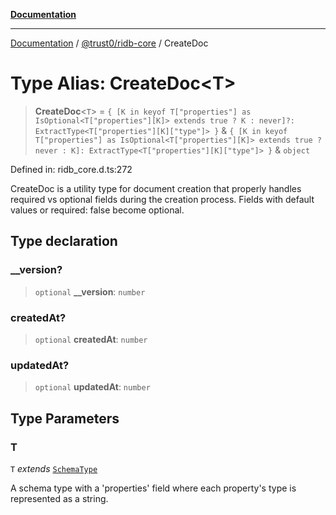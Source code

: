 [**Documentation**](../../../README.md)

***

[Documentation](../../../README.md) / [@trust0/ridb-core](../README.md) / CreateDoc

# Type Alias: CreateDoc\<T\>

> **CreateDoc**\<`T`\> = `{ [K in keyof T["properties"] as IsOptional<T["properties"][K]> extends true ? K : never]?: ExtractType<T["properties"][K]["type"]> }` & `{ [K in keyof T["properties"] as IsOptional<T["properties"][K]> extends true ? never : K]: ExtractType<T["properties"][K]["type"]> }` & `object`

Defined in: ridb\_core.d.ts:272

CreateDoc is a utility type for document creation that properly handles required vs optional fields
during the creation process. Fields with default values or required: false become optional.

## Type declaration

### \_\_version?

> `optional` **\_\_version**: `number`

### createdAt?

> `optional` **createdAt**: `number`

### updatedAt?

> `optional` **updatedAt**: `number`

## Type Parameters

### T

`T` *extends* [`SchemaType`](SchemaType.md)

A schema type with a 'properties' field where each property's type is represented as a string.
